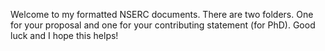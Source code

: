 Welcome to my formatted NSERC documents. There are two folders. One for your proposal and one for your contributing statement (for PhD). Good luck and I hope this helps!
